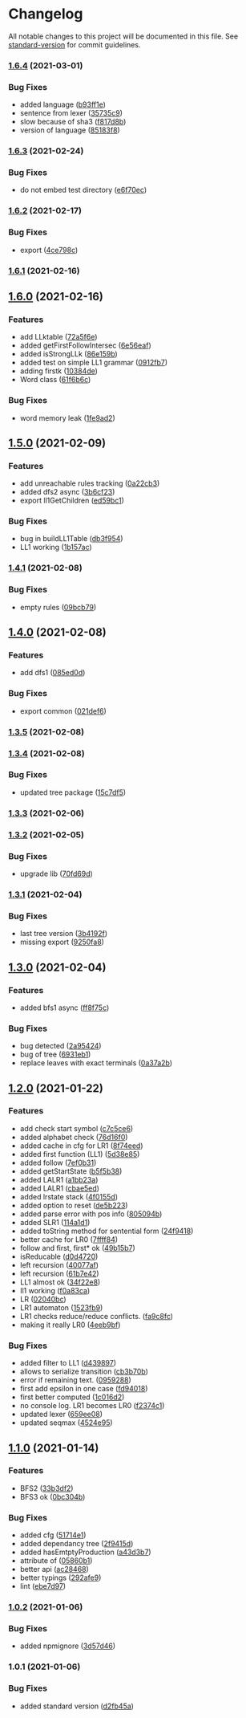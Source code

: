 # Changelog

All notable changes to this project will be documented in this file. See [standard-version](https://github.com/conventional-changelog/standard-version) for commit guidelines.

### [1.6.4](https://github.com/jlguenego/syntax-analysis/compare/v1.6.3...v1.6.4) (2021-03-01)


### Bug Fixes

* added language ([b93ff1e](https://github.com/jlguenego/syntax-analysis/commit/b93ff1ef6c87a20ef169e7a3ecc9f86886193672))
* sentence from lexer ([35735c9](https://github.com/jlguenego/syntax-analysis/commit/35735c9af8d3c0bd80f1725aa24cd9d197e49fd6))
* slow because of sha3 ([f817d8b](https://github.com/jlguenego/syntax-analysis/commit/f817d8bdba283b702a8f758f8db52fbdfd5c24ca))
* version of language ([85183f8](https://github.com/jlguenego/syntax-analysis/commit/85183f87a188f51e05c7e3e45ee0489907dd0053))

### [1.6.3](https://github.com/jlguenego/syntax-analysis/compare/v1.6.2...v1.6.3) (2021-02-24)


### Bug Fixes

* do not embed test directory ([e6f70ec](https://github.com/jlguenego/syntax-analysis/commit/e6f70ec9c3a9b17f62fe3e5e50021e24f12111ed))

### [1.6.2](https://github.com/jlguenego/syntax-analysis/compare/v1.6.1...v1.6.2) (2021-02-17)


### Bug Fixes

* export ([4ce798c](https://github.com/jlguenego/syntax-analysis/commit/4ce798c37cd4afcafb92f3e3e20d3528834eebc0))

### [1.6.1](https://github.com/jlguenego/syntax-analysis/compare/v1.6.0...v1.6.1) (2021-02-16)

## [1.6.0](https://github.com/jlguenego/syntax-analysis/compare/v1.5.0...v1.6.0) (2021-02-16)


### Features

* add LLktable ([72a5f6e](https://github.com/jlguenego/syntax-analysis/commit/72a5f6eff325ca57d5891655983d9b96d48ee2e7))
* added getFirstFollowIntersec ([6e56eaf](https://github.com/jlguenego/syntax-analysis/commit/6e56eafa817e923725af7c384b03a020cc2af2cf))
* added isStrongLLk ([86e159b](https://github.com/jlguenego/syntax-analysis/commit/86e159b41fa4153ee5435318e7aafcb9ee8a1b01))
* added test on simple LL1 grammar ([0912fb7](https://github.com/jlguenego/syntax-analysis/commit/0912fb7de83fa21c4141e3cb26befd32a95f3cd3))
* adding firstk ([10384de](https://github.com/jlguenego/syntax-analysis/commit/10384de67809f208ab0acaabffcc516cb38d3274))
* Word class ([61f6b6c](https://github.com/jlguenego/syntax-analysis/commit/61f6b6c723ab3186bd64c277f5ffcd1b48e08666))


### Bug Fixes

* word memory leak ([1fe9ad2](https://github.com/jlguenego/syntax-analysis/commit/1fe9ad26b65ca09d0e521b5a7d2d1f0435157065))

## [1.5.0](https://github.com/jlguenego/syntax-analysis/compare/v1.4.1...v1.5.0) (2021-02-09)


### Features

* add unreachable rules tracking ([0a22cb3](https://github.com/jlguenego/syntax-analysis/commit/0a22cb38d9bacf381c92a60749ff3e6347e65f09))
* added dfs2 async ([3b6cf23](https://github.com/jlguenego/syntax-analysis/commit/3b6cf2360215c5c6f5ed288b183298e3232c9f96))
* export ll1GetChildren ([ed59bc1](https://github.com/jlguenego/syntax-analysis/commit/ed59bc1e7a770b088c4b4481ece5aae215fa37c8))


### Bug Fixes

* bug in buildLL1Table ([db3f954](https://github.com/jlguenego/syntax-analysis/commit/db3f95463fba5b67a6d40bb199a66c3125789a0e))
* LL1 working ([1b157ac](https://github.com/jlguenego/syntax-analysis/commit/1b157ac640f9217821f52f36d73541b5159811f7))

### [1.4.1](https://github.com/jlguenego/syntax-analysis/compare/v1.4.0...v1.4.1) (2021-02-08)


### Bug Fixes

* empty rules ([09bcb79](https://github.com/jlguenego/syntax-analysis/commit/09bcb79fb38d93d82a780e9160ca60abaa4138d1))

## [1.4.0](https://github.com/jlguenego/syntax-analysis/compare/v1.3.5...v1.4.0) (2021-02-08)


### Features

* add dfs1 ([085ed0d](https://github.com/jlguenego/syntax-analysis/commit/085ed0d01da3e8663d84d00453f2070cf376ccfd))


### Bug Fixes

* export common ([021def6](https://github.com/jlguenego/syntax-analysis/commit/021def6f37a58365169478d16d3ed752c527643f))

### [1.3.5](https://github.com/jlguenego/syntax-analysis/compare/v1.3.4...v1.3.5) (2021-02-08)

### [1.3.4](https://github.com/jlguenego/syntax-analysis/compare/v1.3.3...v1.3.4) (2021-02-08)


### Bug Fixes

* updated tree package ([15c7df5](https://github.com/jlguenego/syntax-analysis/commit/15c7df558ea44e372b4619f3654c386cf2042372))

### [1.3.3](https://github.com/jlguenego/syntax-analysis/compare/v1.3.2...v1.3.3) (2021-02-06)

### [1.3.2](https://github.com/jlguenego/syntax-analysis/compare/v1.3.1...v1.3.2) (2021-02-05)


### Bug Fixes

* upgrade lib ([70fd69d](https://github.com/jlguenego/syntax-analysis/commit/70fd69df181a0482c61f021b55a85d27a2de42bd))

### [1.3.1](https://github.com/jlguenego/syntax-analysis/compare/v1.3.0...v1.3.1) (2021-02-04)


### Bug Fixes

* last tree version ([3b4192f](https://github.com/jlguenego/syntax-analysis/commit/3b4192f40d98844f97ae1b39ca6149a029b8d5fa))
* missing export ([9250fa8](https://github.com/jlguenego/syntax-analysis/commit/9250fa8c99407a566c380683b2c4bb6e1d1c7637))

## [1.3.0](https://github.com/jlguenego/syntax-analysis/compare/v1.2.0...v1.3.0) (2021-02-04)


### Features

* added bfs1 async ([ff8f75c](https://github.com/jlguenego/syntax-analysis/commit/ff8f75ca167673ec123b36999b12c37f3f890208))


### Bug Fixes

* bug detected ([2a95424](https://github.com/jlguenego/syntax-analysis/commit/2a954245ebd50d0afea75315086fd65c79b1f1aa))
* bug of tree ([6931eb1](https://github.com/jlguenego/syntax-analysis/commit/6931eb1872b78542835e65152024b4730a9d800f))
* replace leaves with exact terminals ([0a37a2b](https://github.com/jlguenego/syntax-analysis/commit/0a37a2b929f560908e5e4acf922dc7d047daadd7))

## [1.2.0](https://github.com/jlguenego/syntax-analysis/compare/v1.1.0...v1.2.0) (2021-01-22)


### Features

* add check start symbol ([c7c5ce6](https://github.com/jlguenego/syntax-analysis/commit/c7c5ce67cc2f484ffa38ba46bfb1643b7886485b))
* added alphabet check ([76d16f0](https://github.com/jlguenego/syntax-analysis/commit/76d16f0ceb127af9f256305f1a886d50eb1c0c57))
* added cache in cfg for LR1 ([8f74eed](https://github.com/jlguenego/syntax-analysis/commit/8f74eed338348c4edeb2e72a8236a9d23ce0f4ad))
* added first function (LL1) ([5d38e85](https://github.com/jlguenego/syntax-analysis/commit/5d38e851506225db18b377235e68396585cdf6f5))
* added follow ([7ef0b31](https://github.com/jlguenego/syntax-analysis/commit/7ef0b311832ae39e398b4d290ac7f6c61d78075c))
* added getStartState ([b5f5b38](https://github.com/jlguenego/syntax-analysis/commit/b5f5b389af4654354fcff2fa2c5d1298d9d29ea6))
* added LALR1 ([a1bb23a](https://github.com/jlguenego/syntax-analysis/commit/a1bb23ae921b7ac6bd1b8c93798ff163f2ba8fd4))
* added LALR1 ([cbae5ed](https://github.com/jlguenego/syntax-analysis/commit/cbae5edf48f13016bf0bae060110d0d2536b479b))
* added lrstate stack ([4f0155d](https://github.com/jlguenego/syntax-analysis/commit/4f0155dd84e16dbd1affe00f1739566370b4cee8))
* added option to reset ([de5b223](https://github.com/jlguenego/syntax-analysis/commit/de5b22373d70287b288f619bc6d0b98951c8734b))
* added parse error with pos info ([805094b](https://github.com/jlguenego/syntax-analysis/commit/805094bb9c4b40d7a199396efb42197150d2e3fe))
* added SLR1 ([114a1d1](https://github.com/jlguenego/syntax-analysis/commit/114a1d1a83c3d6c754736fd4b27c25f803a7fbb0))
* added toString method for sentential form ([24f9418](https://github.com/jlguenego/syntax-analysis/commit/24f9418ffcd0190f0f4722ea1fcacdd9f55a01dc))
* better cache for LR0 ([7ffff84](https://github.com/jlguenego/syntax-analysis/commit/7ffff84449acfd99c67a23f336cf85cedb1fb1c3))
* follow and first, first* ok ([49b15b7](https://github.com/jlguenego/syntax-analysis/commit/49b15b7585279a4cb3365a8ecabcde3f389873fd))
* isReducable ([d0d4720](https://github.com/jlguenego/syntax-analysis/commit/d0d47202819512b3c9bd0e739d6e4e861ad790ab))
* left recursion ([40077af](https://github.com/jlguenego/syntax-analysis/commit/40077afa68c69a0d92215473f4b1c399b8a8d12b))
* left recursion ([61b7e42](https://github.com/jlguenego/syntax-analysis/commit/61b7e42d851bf598c726e7f157c7ba94174e1b7c))
* LL1 almost ok ([34f22e8](https://github.com/jlguenego/syntax-analysis/commit/34f22e859b45e02e7c81c4d62d29c25b29c233bf))
* ll1 working ([f0a83ca](https://github.com/jlguenego/syntax-analysis/commit/f0a83cac45a173690154837de2d0d666af279608))
* LR ([02040bc](https://github.com/jlguenego/syntax-analysis/commit/02040bc3f282259ce775e323a66d1f53216a78db))
* LR1 automaton ([1523fb9](https://github.com/jlguenego/syntax-analysis/commit/1523fb9af6c472c443580b0b0967266f2ec10ed2))
* LR1 checks reduce/reduce conflicts. ([fa9c8fc](https://github.com/jlguenego/syntax-analysis/commit/fa9c8fc73a6d1b23ce8a5ba5796d784e4a393758))
* making it really LR0 ([4eeb9bf](https://github.com/jlguenego/syntax-analysis/commit/4eeb9bf4bf00e11b8b60dec6de959b104681a267))


### Bug Fixes

* added filter to LL1 ([d439897](https://github.com/jlguenego/syntax-analysis/commit/d43989742370153009cd733d249845b476aece51))
* allows to serialize transition ([cb3b70b](https://github.com/jlguenego/syntax-analysis/commit/cb3b70b6b115d89503712912007a66e327fce13f))
* error if remaining text. ([0959288](https://github.com/jlguenego/syntax-analysis/commit/095928833298f479506cc14afbe3ffba2a745cc7))
* first add epsilon in one case ([fd94018](https://github.com/jlguenego/syntax-analysis/commit/fd940180e38aab853718cef07c08610025e2d87a))
* first better computed ([1c016d2](https://github.com/jlguenego/syntax-analysis/commit/1c016d202158f0c7b36a95cac2568cb81455a8f7))
* no console log. LR1 becomes LR0 ([f2374c1](https://github.com/jlguenego/syntax-analysis/commit/f2374c1a538a2e16357fcf97d07796c517a39cab))
* updated lexer ([659ee08](https://github.com/jlguenego/syntax-analysis/commit/659ee08ab9f8ee2f56f1f8df88691dbf84ebddbf))
* updated seqmax ([4524e95](https://github.com/jlguenego/syntax-analysis/commit/4524e95a75821903192a3f3733c0cb3b932e0d29))

## [1.1.0](https://github.com/jlguenego/syntax-analysis/compare/v1.0.2...v1.1.0) (2021-01-14)


### Features

* BFS2 ([33b3df2](https://github.com/jlguenego/syntax-analysis/commit/33b3df2e4c1ccb415e1996ad1a1cbc283cb2c246))
* BFS3 ok ([0bc304b](https://github.com/jlguenego/syntax-analysis/commit/0bc304b3d88e2637881c22d985057d34eb585ee6))


### Bug Fixes

* added cfg ([51714e1](https://github.com/jlguenego/syntax-analysis/commit/51714e1aed81a57500175f6a23fb482719ee88ec))
* added dependancy tree ([2f9415d](https://github.com/jlguenego/syntax-analysis/commit/2f9415d7e156fb53f226e505e7986f9789a1327c))
* added hasEmtptyProduction ([a43d3b7](https://github.com/jlguenego/syntax-analysis/commit/a43d3b712575742e9d602de0ad338e4e1786c2f2))
* attribute of ([05860b1](https://github.com/jlguenego/syntax-analysis/commit/05860b1d938de44389d44a3661014a2d93dd95f4))
* better api ([ac28468](https://github.com/jlguenego/syntax-analysis/commit/ac28468532c99e074a54e4a699f6c6c46d8087f8))
* better typings ([292afe9](https://github.com/jlguenego/syntax-analysis/commit/292afe905e5fc0edc2f710236eb3733be8ce6c54))
* lint ([ebe7d97](https://github.com/jlguenego/syntax-analysis/commit/ebe7d97472e1d2a934aa1641a98dd8ebbfb58fdd))

### [1.0.2](https://github.com/jlguenego/syntax-analysis/compare/v1.0.1...v1.0.2) (2021-01-06)


### Bug Fixes

* added npmignore ([3d57d46](https://github.com/jlguenego/syntax-analysis/commit/3d57d465961e92be632a0398910b7135d70fe6c1))

### 1.0.1 (2021-01-06)


### Bug Fixes

* added standard version ([d2fb45a](https://github.com/jlguenego/syntax-analysis/commit/d2fb45abd0313b5c9ee5f7f94a15ccc990f5d191))

